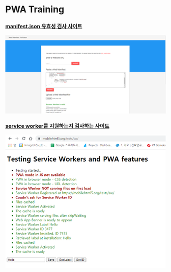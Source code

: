 # PWA Training



### [manifest.json 유효성 검사 사이트](https://manifest-validator.appspot.com/)

![](./Images/manifest-validator.png)



### [service worker를 지원하는지 검사하는 사이트](https://mobilehtml5.org/tests/sw)

![image-20210704132549417](./Images/service-worker.png) 

